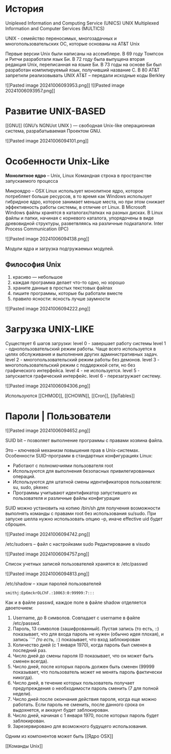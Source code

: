 # История
Uniplexed Information and Computing Service (UNICS)  UNIX
Multiplexed Information and Computer Services (MULTICS)

UNIX - семейство переносимых, многозадачных и многопользовательских ОС, которые основаны на AT&T Unix

Первые версии Unix были написаны на ассемблере.
В 69 году Томпсон и Ритчи разработали язык Би.
В 72 году была выпущена вторая редакция Unix, переписанная на языке Би.
В 73 годы на основе Би был разработан компилируемый язык, получивший название С.
В 80 AT&T запретили реализовывать UNIX AT&T – передали исходные коды Berkley

![[Pasted image 20241006093953.png]]
![[Pasted image 20241006093957.png]]

# Развитие UNIX-BASED

[[GNU]] (GNU’s NGNUot UNIX ) — свободная Unix-like операционная система, разрабатываемая Проектом GNU.

![[Pasted image 20241006094101.png]]

# Особенности Unix-Like

**Монолитное ядро** – Unix, Linux Командная строка в пространстве запускаемого процесса

Микроядро – OSX Linux использует монолитное ядро, которое потребляет больше ресурсов, в то время как Windows использует гибридное ядро, которое занимает меньше места, но при этом снижает эффективность работы системы, в отличие от Linux. В Microsoft Windows файлы хранятся в каталогах/папках на разных дисках. В Linux файлы и папки, начиная с корневого каталога, упорядочены в виде древовидной структуры, разветвляясь на различные подкаталоги. Inter Process Communication (IPC)

![[Pasted image 20241006094138.png]]

Модули ядра и загрузка подгружаемых модулей.

## Философия Unix
1. красиво — небольшое
2. каждая программа делает что-то одно, но хорошо
3. храните данные в простых текстовых файлах
4. пишите программы, которые бы работали вместе
5. правило ясности: ясность лучше заумности

![[Pasted image 20241006094222.png]]

# Загрузка UNIX-LIKE

Существует 6 шагов загрузки:
level 0 - завершает работу системы
level 1 - однопользовательский режим работы. Чаще всего используется в целях обслуживания и выполнения других административных задач.
level 2 - многопользовательский режим работы без демонов.
level 3 - многопользовательский режим с поддержкой сети, но без графического интерфейса.
level 4 - не используется.
level 5 - запускается графический интерфейс.
level 6 - перезагружает систему.

![[Pasted image 20241006094306.png]]


Используются [[CHMOD]], [[CHOWN]], [[Cron]], [[IpTables]]


# Пароли | Пользователи

![[Pasted image 20241006094652.png]]


SUID bit – позволяет выполнение программы с правами хозяина файла.

Это – ключевой механизм повышения прав в Unix-системах. Особенности SUID-программ в стандартных конфигурациях Linux:
- Работают с полномочиями пользователя root
- Используются для выполнения безопасных привилегированных операций.
- Используются для штатной смены идентификаторов пользователя: su, sudo, pkexec 
- Программы учитывают идентификатор запустившего их пользователя и различные файлы конфигурации

SUID можно установить на копию /bin/sh для получения возможности выполнять команды с правами root без использования su/sudo. При запуске шелла нужно использовать опцию –p, иначе effective uid будет сброшен.

![[Pasted image 20241006094742.png]]

/etc/sudoers – файл с настройками sudo Редактирование в visudo

![[Pasted image 20241006094757.png]]

Список учетных записей пользователей хранятся в: /etc/passwd

![[Pasted image 20241006094813.png]]

/etc/shadow – хэши паролей пользователей

`smithj:Ep6mckrOLChF.:10063:0:99999:7:::`

Как и в файле passwd, каждое поле в файле shadow отделяется двоеточием:
1. Username, до 8 символов. Совпадает с username в файле /etc/passwd.
2. Пароль, 13 символов (зашифрованный). Пустая запись (то есть, ::) показывает, что для входа пароль не нужен (обычно идея плохая), и запись ``*''
(то есть, :*:) показывает, что вход заблокирован
3. Количество дней (с 1 января 1970), когда пароль был сменен в последний раз.
4. Число дней до смены пароля (0 показывает, что он может быть сменен всегда). 
5. Число дней, после которых пароль должен быть сменен (99999 показывает, что пользователь может не менять пароль фактически никогда).
6. Число дней, в течение которых пользователь получает предупреждения о необходимости пароль сменить (7 для полной недели).
7. Число дней после окончания действия пароля, когда еще можно работать. Если пароль не сменить, после данного срока он выдохнется, и аккаунт будет заблокирован.
8. Число дней, начиная с 1 января 1970, после которых пароль будет заблокирован.
9. Зарезервировано для возможного будущего использования.

Одним из компонентов может быть [[Ядро OSX]]

[[Команды Unix]]